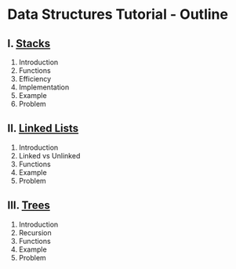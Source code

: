 # Data Structures Tutorial - Outline
## I. [Stacks](stacks.md)
1. Introduction
2. Functions
3. Efficiency
3. Implementation
4. Example
5. Problem
## II. [Linked Lists](linkedLists.md)
1. Introduction
2. Linked vs Unlinked
2. Functions
3. Example 
4. Problem
## III. [Trees](trees.md)
1. Introduction
4. Recursion
3. Functions
5. Example
6. Problem